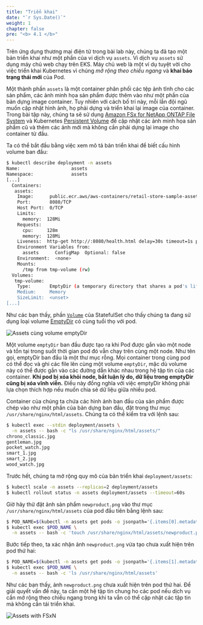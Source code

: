 ```yaml
---
title: "Triển khai"
date: "`r Sys.Date()`"
weight: 1
chapter: false
pre: "<b> 4.1 </b>"
---
```


Trên ứng dụng thương mại điện tử trong bài lab này, chúng ta đã tạo một bản triển khai như một phần của vi dịch vụ `assets`. Vi dịch vụ `assets` sử dụng máy chủ web chạy trên EKS. Máy chủ web là một ví dụ tuyệt vời cho việc triển khai Kubernetes vì chúng _mở rộng theo chiều ngang_ và **khai báo trạng thái mới** của Pod.

Một thành phần `assets` là một container phân phối các tệp ảnh tĩnh cho các sản phẩm, các ảnh minh họa sản phẩm được thêm vào như một phần của bản dựng image container. Tuy nhiên với cách bố trí này, mỗi lần đội ngũ muốn cập nhật hình ảnh, họ phải dựng và triển khai lại image của container. Trong bài tập này, chúng ta sẽ sử dụng [Amazon FSx for NetApp ONTAP File System](https://docs.aws.amazon.com/fsx/latest/ONTAPGuide/what-is-fsx-ontap.html) và Kubernetes [Persistent Volume](https://kubernetes.io/docs/concepts/storage/persistent-volumes/) để cập nhật các ảnh minh họa sản phẩm cũ và thêm các ảnh mới mà không cần phải dựng lại image cho container từ đầu.

Ta có thể bắt đầu bằng việc xem mô tả bản triển khai để biết cấu hình volume ban đầu:

```bash
$ kubectl describe deployment -n assets
Name:                   assets
Namespace:              assets
[...]
  Containers:
   assets:
    Image:      public.ecr.aws/aws-containers/retail-store-sample-assets:latest
    Port:       8080/TCP
    Host Port:  0/TCP
    Limits:
      memory:  128Mi
    Requests:
      cpu:     128m
      memory:  128Mi
    Liveness:  http-get http://:8080/health.html delay=30s timeout=1s period=3s #success=1 #failure=3
    Environment Variables from:
      assets      ConfigMap  Optional: false
    Environment:  <none>
    Mounts:
      /tmp from tmp-volume (rw)
  Volumes:
   tmp-volume:
    Type:       EmptyDir (a temporary directory that shares a pod's lifetime)
    Medium:     Memory
    SizeLimit:  <unset>
[...]
```

Như các bạn thấy, phần [`Volume`](https://kubernetes.io/docs/concepts/storage/volumes/#emptydir-configuration-example) của StatefulSet cho thấy chúng ta đang sử dụng loại volume [EmptyDir](https://kubernetes.io/docs/concepts/storage/volumes/#emptydir) có cùng tuổi thọ với pod.

![Assets cùng volume emptyDir](./assets/assets-emptydir.webp)

Một volume `emptyDir` ban đầu được tạo ra khi Pod được gắn vào một node và tồn tại trong suốt thời gian pod đó vẫn chạy trên cùng một node. Như tên gọi, emptyDir ban đầu là một thư mục rỗng. Mọi container trong cùng pod có thể đọc và ghi các file lên cùng một volume `emptyDir`, mặc dù volume này có thể được gắn vào các đường dẫn khác nhau trong hệ tập tin của các container. **Khi pod bị xóa khỏi node, bất luận lý do, dữ liệu trong emptyDir cũng bị xóa vĩnh viễn.** Điều này đồng nghĩa với việc emptyDir không phải lựa chọn thích hợp nếu muốn chia sẻ dữ liệu giữa nhiều pod.

Container của chúng ta chứa các hình ảnh ban đầu của sản phẩm được chép vào như một phần của bản dựng ban đầu, đặt trong thư mục `/usr/share/nginx/html/assets`. Chúng ta có thể kiểm tra với lệnh sau:

```bash
$ kubectl exec --stdin deployment/assets \
  -n assets -- bash -c "ls /usr/share/nginx/html/assets/"
chrono_classic.jpg
gentleman.jpg
pocket_watch.jpg
smart_1.jpg
smart_2.jpg
wood_watch.jpg
```

Trước hết, chúng ta mở rộng quy mô của bản triển khai `deployment/assets`:

```bash
$ kubectl scale -n assets --replicas=2 deployment/assets
$ kubectl rollout status -n assets deployment/assets --timeout=60s
```

Giờ hãy thử đặt ảnh sản phẩm `newproduct.png` vào thư mục `/usr/share/nginx/html/assets` của pod đầu tiên bằng lệnh sau:

```bash
$ POD_NAME=$(kubectl -n assets get pods -o jsonpath='{.items[0].metadata.name}')
$ kubectl exec $POD_NAME \
  -n assets -- bash -c 'touch /usr/share/nginx/html/assets/newproduct.png'
```

Bước tiếp theo, ta xác nhận ảnh `newproduct.png` vừa tạo chưa xuất hiện trên pod thứ hai:

```bash
$ POD_NAME=$(kubectl -n assets get pods -o jsonpath='{.items[1].metadata.name}')
$ kubectl exec $POD_NAME \
  -n assets -- bash -c 'ls /usr/share/nginx/html/assets'
```

Như các bạn thấy, ảnh `newproduct.png` chưa xuất hiện trên pod thứ hai. Để giải quyết vấn đề này, ta cần một hệ tập tin chung ho các pod nếu dịch vụ cần mở rộng theo chiều ngang trong khi ta vẫn có thể cập nhật các tập tin mà không cần tái triển khai.

![Assets with FSxN](./assets/assets-fsxn.webp)
